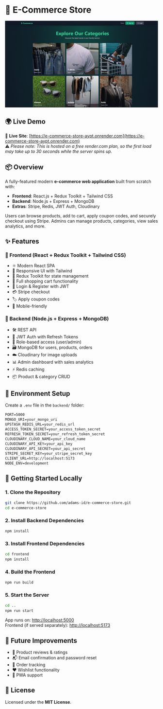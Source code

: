 # 🛒 E-Commerce Store

![App Screenshot](/frontend/public/screenshot-for-readme.png)

## 🌍 Live Demo

🔗 **Live Site**: [https://e-commerce-store-aypt.onrender.com](https://e-commerce-store-aypt.onrender.com)  
⚠️ _Please note: This is hosted on a free render.com plan, so the first load may take up to 30 seconds while the server spins up._

## 📦 Overview

A fully-featured modern **e-commerce web application** built from scratch with:

- **Frontend**: React.js + Redux Toolkit + Tailwind CSS
- **Backend**: Node.js + Express + MongoDB
- **Extras**: Stripe, Redis, JWT Auth, Cloudinary

Users can browse products, add to cart, apply coupon codes, and securely checkout using Stripe. Admins can manage products, categories, view sales analytics, and more.

## ✨ Features

### 🔹 Frontend (React + Redux Toolkit + Tailwind CSS)

- ⚛️ Modern React SPA
- 🎨 Responsive UI with Tailwind
- 🧠 Redux Toolkit for state management
- 🛒 Full shopping cart functionality
- 🔑 Login & Register with JWT
- 💳 Stripe checkout
- 🏷️ Apply coupon codes
- 📱 Mobile-friendly

### 🔹 Backend (Node.js + Express + MongoDB)

- 🛠️ REST API
- 🔐 JWT Auth with Refresh Tokens
- 👤 Role-based access (user/admin)
- 🗃️ MongoDB for users, products, orders
- ☁️ Cloudinary for image uploads
- 📊 Admin dashboard with sales analytics
- ⚡ Redis caching
- 📦 Product & category CRUD

## 🧪 Environment Setup

Create a `.env` file in the `backend/` folder:

```env
PORT=5000
MONGO_URI=your_mongo_uri
UPSTASH_REDIS_URL=your_redis_url
ACCESS_TOKEN_SECRET=your_access_token_secret
REFRESH_TOKEN_SECRET=your_refresh_token_secret
CLOUDINARY_CLOUD_NAME=your_cloud_name
CLOUDINARY_API_KEY=your_api_key
CLOUDINARY_API_SECRET=your_api_secret
STRIPE_SECRET_KEY=your_stripe_secret_key
CLIENT_URL=http://localhost:5173
NODE_ENV=development
```

## 🚀 Getting Started Locally

### 1. Clone the Repository

```bash
git clone https://github.com/adams-id/e-commerce-store.git
cd e-commerce-store
```

### 2. Install Backend Dependencies

```bash
npm install
```

### 3. Install Frontend Dependencies

```bash
cd frontend
npm install
```

### 4. Build the Frontend

```bash
npm run build
```

### 5. Start the Server

```bash
cd ..
npm run start
```

App runs on: [http://localhost:5000](http://localhost:5000)  
Frontend (if served separately): [http://localhost:5173](http://localhost:5173)

## 🧠 Future Improvements

- 📝 Product reviews & ratings
- 📬 Email confirmation and password reset
- 🧾 Order tracking
- ❤️ Wishlist functionality
- 📱 PWA support

## 📜 License

Licensed under the **MIT License**.
